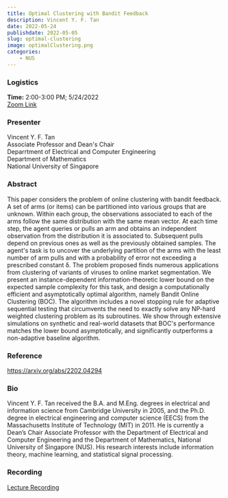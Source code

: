 ```yaml
---
title: Optimal Clustering with Bandit Feedback
description: Vincent Y. F. Tan
date: 2022-05-24
publishdate: 2022-05-05
slug: optimal-clustering
image: optimalClustering.png
categories:
    - NUS
---
```


### Logistics
<p>
    <strong> Time:</strong> 2:00-3:00 PM; 5/24/2022<br>
    <a href="https://stanford.zoom.us/meeting/register/tJwvf-qhqD8qG9wlCniUWI1YaILdFqRhU4Xn" target="_blank" rel="noopener noreferrer">Zoom Link</a><br>
</p>

### Presenter
<p>
    Vincent Y. F. Tan<br>
    Associate Professor and Dean's Chair<br>
    Deparrtment of Electrical and Computer Engineering<br>
    Department of Mathematics<br>
    National University of Singapore<br>
</p>

### Abstract
<p>
    This paper considers the problem of online clustering with bandit feedback. A set of arms (or items) can be partitioned into various groups that are unknown. Within each group, the observations associated to each of the arms follow the same distribution with the same mean vector. At each time step, the agent queries or pulls an arm and obtains an independent observation from the distribution it is associated to. Subsequent pulls depend on previous ones as well as the previously obtained samples. The agent's task is to uncover the underlying partition of the arms with the least number of arm pulls and with a probability of error not exceeding a prescribed constant δ. The problem proposed finds numerous applications from clustering of variants of viruses to online market segmentation. We present an instance-dependent information-theoretic lower bound on the expected sample complexity for this task, and design a computationally efficient and asymptotically optimal algorithm, namely Bandit Online Clustering (BOC). The algorithm includes a novel stopping rule for adaptive sequential testing that circumvents the need to exactly solve any NP-hard weighted clustering problem as its subroutines. We show through extensive simulations on synthetic and real-world datasets that BOC's performance matches the lower bound asymptotically, and significantly outperforms a non-adaptive baseline algorithm.
</p>

### Reference
<p>
    <a href="url" target="_blank" rel="noopener noreferrer">https://arxiv.org/abs/2202.04294</a>
<p>

### Bio
<p>
    Vincent Y. F. Tan received the B.A. and M.Eng. degrees in electrical and information science from Cambridge University in 2005, and the Ph.D. degree in electrical engineering and computer science (EECS) from the Massachusetts Institute of Technology (MIT) in 2011. He is currently a Dean’s Chair Associate Professor with the Department of Electrical and Computer Engineering and the Department of Mathematics, National University of Singapore (NUS). His research interests include information theory, machine learning, and statistical signal processing.
</p>

### Recording
<p>
    <a href="https://www.youtube.com/watch?v=2ALpGsAE2JE" target="_blank" rel="noopener noreferrer">Lecture Recording</a><br>
</p>
